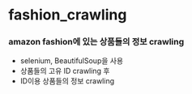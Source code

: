 # fashion_crawling

### amazon fashion에 있는 상품들의 정보 crawling
+ selenium, BeautifulSoup을 사용
+ 상품들의 고유 ID crawling 후
+ ID이용 상품들의 정보 crawling
